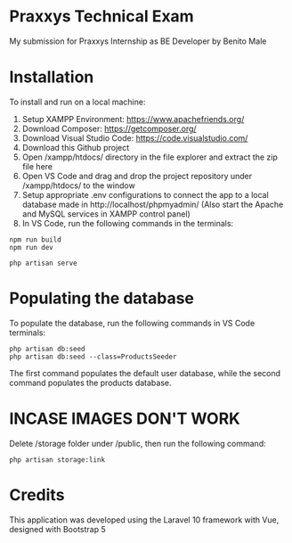 # Praxxys Technical Exam

My submission for Praxxys Internship as BE Developer by Benito Male

# Installation

To install and run on a local machine:
1. Setup XAMPP Environment: https://www.apachefriends.org/
2. Download Composer: https://getcomposer.org/
3. Download Visual Studio Code: https://code.visualstudio.com/
4. Download this Github project
5. Open /xampp/htdocs/ directory in the file explorer and extract the zip file here
6. Open VS Code and drag and drop the project repository under /xampp/htdocs/ to the window
7. Setup appropriate .env configurations to connect the app to a local database made in http://localhost/phpmyadmin/ (Also start the Apache and MySQL services in XAMPP control panel)
8. In VS Code, run the following commands in the terminals:

```
npm run build
npm run dev

```

```
php artisan serve

```

# Populating the database
To populate the database, run the following commands in VS Code terminals:
```
php artisan db:seed
php artisan db:seed --class=ProductsSeeder

```
The first command populates the default user database, while the second command populates the products database.

# INCASE IMAGES DON'T WORK
Delete /storage folder under /public, then run the following command:
```
php artisan storage:link
```

# Credits
This application was developed using the Laravel 10 framework with Vue, designed with Bootstrap 5
	





